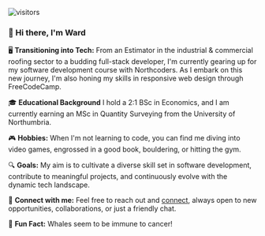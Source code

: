 
![visitors](https://vbr.wocr.tk/badge?page_id=WSarkhan.WSarkhan&lcolor=4a0d32&color=454545&logo=github)

 ### 👋 Hi there, I'm Ward

🖥️ **Transitioning into Tech:** From an Estimator in the industrial & commercial roofing sector to a budding full-stack developer, I'm currently gearing up for my software development course with Northcoders. As I embark on this new journey, I'm also honing my skills in responsive web design through FreeCodeCamp.

🎓 **Educational Background** I hold a 2:1 BSc in Economics, and I am currently earning an MSc in Quantity Surveying from the University of Northumbria.

🎮 **Hobbies:** When I'm not learning to code, you can find me diving into video games, engrossed in a good book, bouldering, or hitting the gym.

🔍 **Goals:** My aim is to cultivate a diverse skill set in software development, contribute to meaningful projects, and continuously evolve with the dynamic tech landscape.

🔗 **Connect with me:** Feel free to reach out and [connect](https://www.linkedin.com/in/wsarkhan/), always open to new opportunities, collaborations, or just a friendly chat.

🐋 **Fun Fact:** Whales seem to be immune to cancer! 




